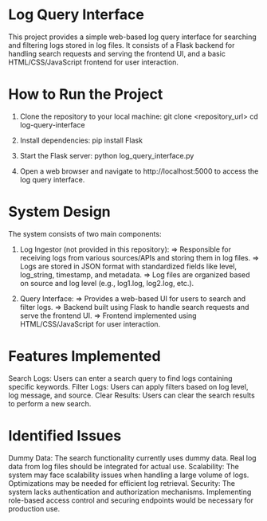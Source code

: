 # Log Query Interface
This project provides a simple web-based log query interface for searching and filtering logs stored in log files. It consists of a Flask backend for handling search requests and serving the frontend UI, and a basic HTML/CSS/JavaScript frontend for user interaction.

# How to Run the Project
1. Clone the repository to your local machine:
git clone <repository_url>
cd log-query-interface

2. Install dependencies:
pip install Flask

3. Start the Flask server:
python log_query_interface.py

4. Open a web browser and navigate to http://localhost:5000 to access the log query interface.


# System Design
The system consists of two main components:
1. Log Ingestor (not provided in this repository):
=> Responsible for receiving logs from various sources/APIs and storing them in log files.
=> Logs are stored in JSON format with standardized fields like level, log_string, timestamp, and metadata.
=> Log files are organized based on source and log level (e.g., log1.log, log2.log, etc.).

2. Query Interface:
=> Provides a web-based UI for users to search and filter logs.
=> Backend built using Flask to handle search requests and serve the frontend UI.
=> Frontend implemented using HTML/CSS/JavaScript for user interaction.

# Features Implemented
Search Logs: Users can enter a search query to find logs containing specific keywords.
Filter Logs: Users can apply filters based on log level, log message, and source.
Clear Results: Users can clear the search results to perform a new search.

# Identified Issues
Dummy Data: The search functionality currently uses dummy data. Real log data from log files should be integrated for actual use.
Scalability: The system may face scalability issues when handling a large volume of logs. Optimizations may be needed for efficient log retrieval.
Security: The system lacks authentication and authorization mechanisms. Implementing role-based access control and securing endpoints would be necessary for production use.
